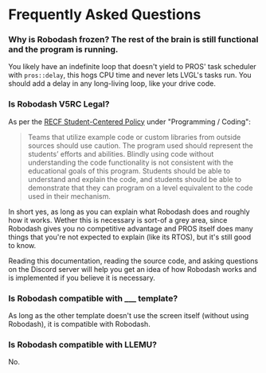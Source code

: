 # Frequently Asked Questions

### Why is Robodash frozen? The rest of the brain is still functional and the program is running.

You likely have an indefinite loop that doesn't yield to PROS' task scheduler
with `pros::delay`, this hogs CPU time and never lets LVGL's tasks run. You
should add a delay in any long-living loop, like your drive code.

### Is Robodash V5RC Legal?

As per the
[RECF Student-Centered Policy](https://kb.roboticseducation.org/hc/en-us/articles/5449868745367-Student-Centered-Policy)
under "Programming / Coding":

> Teams that utilize example code or custom libraries from outside sources
> should use caution. The program used should represent the students’ efforts
> and abilities. Blindly using code without understanding the code functionality
> is not consistent with the educational goals of this program. Students should
> be able to understand and explain the code, and students should be able to
> demonstrate that they can program on a level equivalent to the code used in
> their mechanism.

In short yes, as long as you can explain what Robodash does and roughly how it
works. Wether this is necessary is sort-of a grey area, since Robodash gives you
no competitive advantage and PROS itself does many things that you're not
expected to explain (like its RTOS), but it's still good to know.

Reading this documentation, reading the source code, and asking questions on the
Discord server will help you get an idea of how Robodash works and is
implemented if you believe it is necessary.

### Is Robodash compatible with ___ template?

As long as the other template doesn't use the screen itself (without using
Robodash), it is compatible with Robodash.

### Is Robodash compatible with LLEMU?

No.
